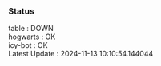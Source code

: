### Status


table : DOWN  
hogwarts : OK  
icy-bot : OK  
Latest Update : 2024-11-13 10:10:54.144044
